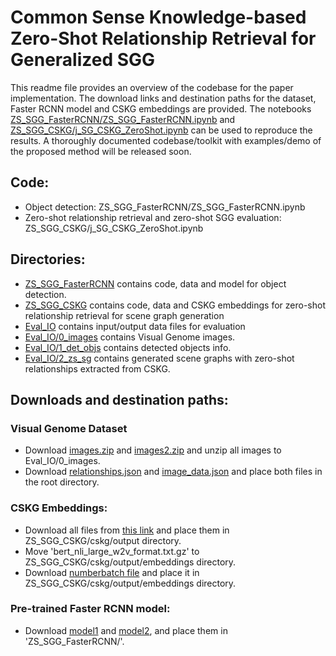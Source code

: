 # Common Sense Knowledge-based Zero-Shot Relationship Retrieval for Generalized SGG

This readme file provides an overview of the codebase for the paper implementation. The download links and destination paths for the dataset, Faster RCNN model and CSKG embeddings are provided. The notebooks [ZS_SGG_FasterRCNN/ZS_SGG_FasterRCNN.ipynb](ZS_SGG_FasterRCNN/ZS_SGG_FasterRCNN.ipynb) and [ZS_SGG_CSKG/j_SG_CSKG_ZeroShot.ipynb](ZS_SGG_CSKG/j_SG_CSKG_ZeroShot.ipynb) can be used to reproduce the results. A thoroughly documented codebase/toolkit with examples/demo of the proposed method will be released soon.

## Code:
- Object detection: ZS_SGG_FasterRCNN/ZS_SGG_FasterRCNN.ipynb
- Zero-shot relationship retrieval and zero-shot SGG evaluation: ZS_SGG_CSKG/j_SG_CSKG_ZeroShot.ipynb

## Directories:
- [ZS_SGG_FasterRCNN](ZS_SGG_FasterRCNN) contains code, data and model for object detection.
- [ZS_SGG_CSKG](ZS_SGG_CSKG) contains code, data and CSKG embeddings for zero-shot relationship retrieval for scene graph generation
- [Eval_IO](Eval_IO) contains input/output data files for evaluation
- [Eval_IO/0_images](Eval_IO/0_images) contains Visual Genome images.
- [Eval_IO/1_det_objs](Eval_IO/1_det_objs) contains detected objects info.
- [Eval_IO/2_zs_sg](Eval_IO/2_zs_sg) contains generated scene graphs with zero-shot relationships extracted from CSKG.

## Downloads and destination paths:
### Visual Genome Dataset
- Download [images.zip](https://cs.stanford.edu/people/rak248/VG_100K_2/images.zip) and
  [images2.zip](https://cs.stanford.edu/people/rak248/VG_100K_2/images2.zip) and unzip all images to Eval_IO/0_images.
- Download [relationships.json](https://visualgenome.org/static/data/dataset/relationships.json.zip) and [image_data.json](  https://visualgenome.org/static/data/dataset/image_data.json.zip) and place both files in the root directory.
### CSKG Embeddings:
- Download all files from [this link](https://drive.google.com/drive/u/1/folders/16347KHSloJJZIbgC9V5gH7_pRx0CzjPQ) and 
  place them in ZS_SGG_CSKG/cskg/output directory.
- Move 'bert_nli_large_w2v_format.txt.gz' to ZS_SGG_CSKG/cskg/output/embeddings directory.
- Download [numberbatch file](https://conceptnet.s3.amazonaws.com/downloads/2019/numberbatch/numberbatch-19.08.txt.gz) and place
  it in ZS_SGG_CSKG/cskg/output/embeddings directory.
### Pre-trained Faster RCNN model:
- Download [model1](https://1drv.ms/u/s!AmRLLNf6bzcir8xemVHbqPBrvjjtQg?e=hAhYCw) and [model2](https://1drv.ms/u/s!AmRLLNf6bzcir9x7OYb6sKBlzoXuYA?e=s3Y602), and place them in 'ZS_SGG_FasterRCNN/'.
